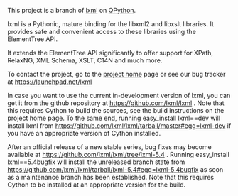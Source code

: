 This project is a branch of <a target="_blank" rel="noopener" href="https://pypi.org/project/lxml/">lxml</a> on <a href="https://www.qpython.org">QPython</a>.

lxml is a Pythonic, mature binding for the libxml2 and libxslt libraries. It provides safe and convenient access to these libraries using the ElementTree API.

It extends the ElementTree API significantly to offer support for XPath, RelaxNG, XML Schema, XSLT, C14N and much more.

To contact the project, go to the [project home](https://lxml.de/) page or see our bug tracker at https://launchpad.net/lxml

In case you want to use the current in-development version of lxml, you can get it from the github repository at https://github.com/lxml/lxml . Note that this requires Cython to build the sources, see the build instructions on the project home page. To the same end, running easy_install lxml==dev will install lxml from https://github.com/lxml/lxml/tarball/master#egg=lxml-dev if you have an appropriate version of Cython installed.

After an official release of a new stable series, bug fixes may become available at https://github.com/lxml/lxml/tree/lxml-5.4 . Running easy_install lxml==5.4bugfix will install the unreleased branch state from https://github.com/lxml/lxml/tarball/lxml-5.4#egg=lxml-5.4bugfix as soon as a maintenance branch has been established. Note that this requires Cython to be installed at an appropriate version for the build.
